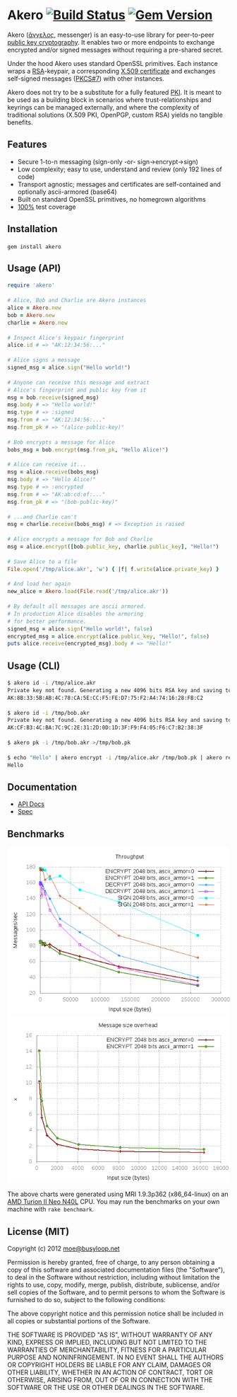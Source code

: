 # Akero [![Build Status](https://travis-ci.org/busyloop/akero.png?branch=master)](https://travis-ci.org/busyloop/akero) [![Gem Version](https://badge.fury.io/rb/akero.svg)](https://badge.fury.io/rb/akero)

Akero ([ἄγγελος](http://en.wiktionary.org/wiki/%F0%90%80%80%F0%90%80%90%F0%90%80%AB), messenger) is an easy-to-use library for peer-to-peer [public key cryptography](http://en.wikipedia.org/wiki/Public-key_cryptography). It enables two or more endpoints to exchange encrypted and/or signed messages without requiring a pre-shared secret.

Under the hood Akero uses standard OpenSSL primitives. Each instance wraps a [RSA](http://en.wikipedia.org/wiki/RSA)-keypair, a corresponding [X.509 certificate](http://en.wikipedia.org/wiki/X.509) and exchanges self-signed messages ([PKCS#7](https://tools.ietf.org/html/rfc2315)) with other instances.

Akero does not try to be a substitute for a fully featured [PKI](http://en.wikipedia.org/wiki/Public_key_infrastructure). It is meant to be used as a building block in scenarios where trust-relationships and keyrings can be managed externally, and where the complexity of traditional solutions (X.509 PKI, OpenPGP, custom RSA) yields no tangible benefits.

## Features

* Secure 1-to-n messaging (sign-only -or- sign->encrypt->sign)
* Low complexity; easy to use, understand and review (only 192 lines of code)
* Transport agnostic; messages and certificates are self-contained and optionally ascii-armored (base64)
* Built on standard OpenSSL primitives, no homegrown algorithms
* [100%](http://busyloop.github.com/akero/coverage/) test coverage


## Installation

`gem install akero`


## Usage (API)

```ruby
require 'akero'

# Alice, Bob and Charlie are Akero instances
alice = Akero.new
bob = Akero.new
charlie = Akero.new

# Inspect Alice's keypair fingerprint
alice.id # => "AK:12:34:56:..."

# Alice signs a message
signed_msg = alice.sign("Hello world!")

# Anyone can receive this message and extract
# Alice's fingerprint and public key from it
msg = bob.receive(signed_msg)
msg.body # => "Hello world!"
msg.type # => :signed
msg.from # => "AK:12:34:56:..."
msg.from_pk # => "(alice-public-key)"

# Bob encrypts a message for Alice
bobs_msg = bob.encrypt(msg.from_pk, "Hello Alice!")

# Alice can receive it...
msg = alice.receive(bobs_msg)
msg.body # => "Hello Alice!"
msg.type # => :encrypted
msg.from # => "AK:ab:cd:ef:..."
msg.from_pk # => "(bob-public-key)"

# ...and Charlie can't
msg = charlie.receive(bobs_msg) # => Exception is raised

# Alice encrypts a message for Bob and Charlie
msg = alice.encrypt([bob.public_key, charlie.public_key], "Hello!")

# Save Alice to a file
File.open('/tmp/alice.akr', 'w') { |f| f.write(alice.private_key) }

# And load her again
new_alice = Akero.load(File.read('/tmp/alice.akr'))

# By default all messages are ascii armored.
# In production Alice disables the armoring
# for better performance.
signed_msg = alice.sign("Hello world!", false)
encrypted_msg = alice.encrypt(alice.public_key, "Hello!", false)
puts alice.receive(encrypted_msg).body # => "Hello!"
```

## Usage (CLI)

```bash
$ akero id -i /tmp/alice.akr
Private key not found. Generating a new 4096 bits RSA key and saving to /tmp/alice.akr ...
AK:8B:33:5B:AB:4C:78:CA:5E:CC:F5:FE:D7:75:F2:A4:74:16:28:FB:C2

$ akero id -i /tmp/bob.akr
Private key not found. Generating a new 4096 bits RSA key and saving to /tmp/bob.akr ...
AK:CF:B3:4C:BA:7C:9C:2E:31:2D:0D:1D:3F:F9:F4:05:F6:C7:B2:38:3F

$ akero pk -i /tmp/bob.akr >/tmp/bob.pk

$ echo "Hello" | akero encrypt -i /tmp/alice.akr /tmp/bob.pk | akero receive -i /tmp/bob.akr
Hello
```

## Documentation

* [API Docs](http://busyloop.github.com/akero/doc/frames.html)
* [Spec](https://github.com/busyloop/akero/blob/master/spec/akero_spec.rb)

## Benchmarks

![Throughput](https://github.com/busyloop/akero/raw/master/benchmark/bm_rate.png?raw=true)
![Message size](https://github.com/busyloop/akero/raw/master/benchmark/bm_size.png?raw=true)

The above charts were generated using MRI 1.9.3p362 (x86_64-linux) on an [AMD Turion II Neo N40L](http://www.cpubenchmark.net/cpu.php?cpu=AMD+Turion+II+Neo+N40L+Dual-Core) CPU.
You may run the benchmarks on your own machine with `rake benchmark`.

## License (MIT)

Copyright (c) 2012 moe@busyloop.net

Permission is hereby granted, free of charge, to any person obtaining
a copy of this software and associated documentation files (the
"Software"), to deal in the Software without restriction, including
without limitation the rights to use, copy, modify, merge, publish,
distribute, sublicense, and/or sell copies of the Software, and to
permit persons to whom the Software is furnished to do so, subject to
the following conditions:

The above copyright notice and this permission notice shall be
included in all copies or substantial portions of the Software.

THE SOFTWARE IS PROVIDED "AS IS", WITHOUT WARRANTY OF ANY KIND,
EXPRESS OR IMPLIED, INCLUDING BUT NOT LIMITED TO THE WARRANTIES OF
MERCHANTABILITY, FITNESS FOR A PARTICULAR PURPOSE AND
NONINFRINGEMENT. IN NO EVENT SHALL THE AUTHORS OR COPYRIGHT HOLDERS BE
LIABLE FOR ANY CLAIM, DAMAGES OR OTHER LIABILITY, WHETHER IN AN ACTION
OF CONTRACT, TORT OR OTHERWISE, ARISING FROM, OUT OF OR IN CONNECTION
WITH THE SOFTWARE OR THE USE OR OTHER DEALINGS IN THE SOFTWARE.

